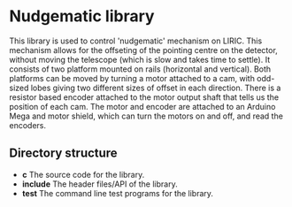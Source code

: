 # Nudgematic library

This library is used to control 'nudgematic' mechanism on LIRIC. This mechanism allows for the offseting of the pointing centre on the detector, without moving the telescope (which is slow and takes time to settle). It consists of two platform mounted on rails (horizontal and vertical). Both platforms can be moved by turning a motor attached to a cam, with odd-sized lobes giving two different sizes of offset in each direction. There is a resistor based encoder attached to the motor output shaft that tells us the position of each cam. The motor and encoder are attached to an Arduino Mega and motor shield, which can turn the motors on and off, and read the encoders.

## Directory structure

* **c** The source code for the library.
* **include** The header files/API of the library.
* **test** The command line test programs for the library.

